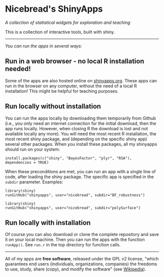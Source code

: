 # Nicebread's ShinyApps #

*A collection of statistical widgets for exploration and teaching*

This is a collection of interactive tools, built with shiny. 


---

*You can run the apps in several ways:*

## Run in a web browser - no local R installation needed! ##

Some of the apps are also hosted online on [shinyapps.org](http://www.shinyapps.org).
These apps can run in the browser on any computer, without the need of a local R installation! This might be helpful for teaching purposes.

## Run locally without installation ##

You can run the apps locally by downloading them temporarily from Github (i.e., you only need an internet connection for the initial download, then the app runs locally. However, when closing R the download is lost and not available locally any more).
You will need the most recent R installation, the most recent shiny package, and (depending on the specific shiny app) several other packages. When you install these packages, all my shinyapps should run on your system:

    install.packages(c("shiny", "BayesFactor", "plyr", "RSA"), dependencies = TRUE)

When these preconditions are met, you can run an app with a single line of code, after loading the shiny package. The specific app is specified in the `subdir` parameter. Examples:

    library(shiny)
    runGitHub("shinyapps", user="nicebread", subdir="BF_robustness")

    library(shiny)
    runGitHub("shinyapps", user="nicebread", subdir="polySurface")


## Run locally with installation ##

Of course you can also download or clone the complete repository and save it on your local machine. Then you can run the apps with the function `runApp()`. See `run.r` in the top directory for function calls.


----
All of my apps are **free software**, released under the GPL v2 license, "which guarantees end users (individuals, organizations, companies) the freedoms to use, study, share (copy), and modify the software" (see [Wikipedia](http://en.wikipedia.org/wiki/GNU_General_Public_License)).
